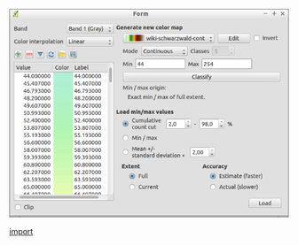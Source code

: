 ![](../images/QgsSingleBandPseudoColorRendererWidget-standalone.png)

[import](../gui/qgis-sample-QgsSingleBandPseudoColorRendererWidget.py)
